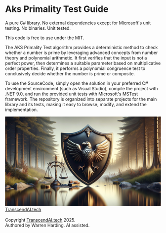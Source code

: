 # Aks Primality Test Guide

A pure C# library. No external dependencies except for Microsoft's unit testing. No binaries. Unit tested.

This code is free to use under the MIT.

The AKS Primality Test algorithm provides a deterministic method to check whether a number is prime by leveraging advanced concepts from number theory and polynomial arithmetic. It first verifies that the input is not a perfect power, then determines a suitable parameter based on multiplicative order properties. Finally, it performs a polynomial congruence test to conclusively decide whether the number is prime or composite.

To use the SourceCode, simply open the solution in your preferred C# development environment (such as Visual Studio), compile the project with .NET 9.0, and run the provided unit tests with Microsoft's MSTest framework. The repository is organized into separate projects for the main library and its tests, making it easy to browse, modify, and extend the implementation.

![AI Image](aiimage.jpg)
[TranscendAI.tech](https://TranscendAI.tech)<br>
<br>
Copyright [TranscendAI.tech](https://TranscendAI.tech) 2025.</br>
Authored by Warren Harding. AI assisted.